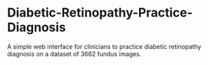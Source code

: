 # Diabetic-Retinopathy-Practice-Diagnosis
A simple web interface for clinicians to practice diabetic retinopathy diagnosis on a dataset of 3662 fundus images.
